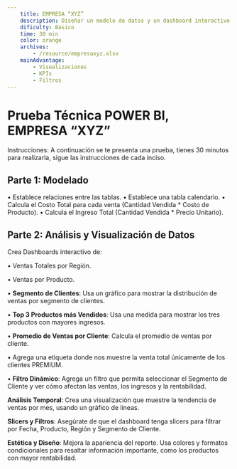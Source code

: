 ```yaml
---
    title: EMPRESA “XYZ”
    description: Diseñar un modelo de datos y un dashboard interactivo en Power BI que permita analizar el desempeño comercial de la empresa “XYZ”, facilitando la toma de decisiones estratégicas en base a ventas, ingresos, clientes y productos
    dificulty: Basico
    time: 30 min
    color: orange
    archives: 
        - /resource/empresaxyz.xlsx
    mainAdvantage: 
        - Visualizaciones            
        - KPIs            
        - Filtros
---
```

# Prueba Técnica POWER BI, EMPRESA “XYZ”

Instrucciones: A continuación se te presenta una prueba, tienes 30 minutos para realizarla, sigue las instrucciones de cada inciso.

## **Parte 1**: Modelado

• Establece relaciones entre las tablas.
• Establece una tabla calendario.
• Calcula el Costo Total para cada venta (Cantidad Vendida * Costo de Producto).
• Calcula el Ingreso Total (Cantidad Vendida * Precio Unitario).

## **Parte 2**: Análisis y Visualización de Datos

Crea Dashboards interactivo de:

• Ventas Totales por Región.

• Ventas por Producto.

• **Segmento de Clientes**: Usa un gráfico para mostrar la distribución de ventas por segmento de clientes.

• **Top 3 Productos más Vendidos**: Usa una medida para mostrar los tres productos con mayores ingresos.

• **Promedio de Ventas por Cliente**: Calcula el promedio de ventas por cliente.

• Agrega una etiqueta donde nos muestre la venta total únicamente de los clientes PREMIUM.

• **Filtro Dinámico**: Agrega un filtro que permita seleccionar el Segmento de Cliente y ver cómo afectan las ventas, los ingresos y la rentabilidad.

**Análisis Temporal**: Crea una visualización que muestre la tendencia de ventas por mes, usando un gráfico de líneas.

**Slicers y Filtros**: Asegúrate de que el dashboard tenga slicers para filtrar por Fecha, Producto, Región y Segmento de Cliente.

**Estética y Diseño**: Mejora la apariencia del reporte. Usa colores y formatos condicionales para resaltar información importante, como los productos con mayor rentabilidad.